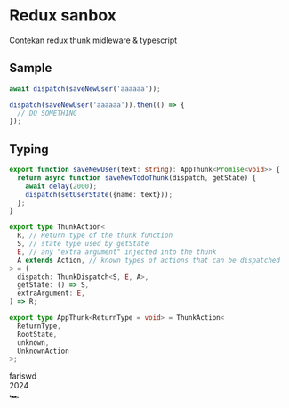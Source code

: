# Redux sanbox

Contekan redux thunk midleware & typescript

## Sample

```ts
await dispatch(saveNewUser('aaaaaa'));

dispatch(saveNewUser('aaaaaa')).then(() => {
  // DO SOMETHING
});
```

## Typing

```ts
export function saveNewUser(text: string): AppThunk<Promise<void>> {
  return async function saveNewTodoThunk(dispatch, getState) {
    await delay(2000);
    dispatch(setUserState({name: text}));
  };
}
```

```ts
export type ThunkAction<
  R, // Return type of the thunk function
  S, // state type used by getState
  E, // any "extra argument" injected into the thunk
  A extends Action, // known types of actions that can be dispatched
> = (
  dispatch: ThunkDispatch<S, E, A>,
  getState: () => S,
  extraArgument: E,
) => R;

export type AppThunk<ReturnType = void> = ThunkAction<
  ReturnType,
  RootState,
  unknown,
  UnknownAction
>;
```

fariswd  
2024  
🏎️
